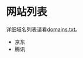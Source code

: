 # 网站列表
详细域名列表请看[domains.txt](https://github.com/rabbit2123/china-domain-list/blob/main/domains.txt)。

- 京东
- 腾讯
